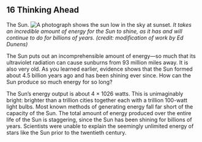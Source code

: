##  16 Thinking Ahead 

The Sun. ![A photograph shows the sun low in the sky at sunset.][1] _It takes an incredible amount of energy for the Sun to shine, as it has and will continue to do for billions of years. (credit: modification of work by Ed Dunens)_

The Sun puts out an incomprehensible amount of energy—so much that its ultraviolet radiation can cause sunburns from 93 million miles away. It is also very old. As you learned earlier, evidence shows that the Sun formed about 4.5 billion years ago and has been shining ever since. How can the Sun produce so much energy for so long?

The Sun’s energy output is about 4 × 1026 watts. This is unimaginably bright: brighter than a trillion cities together each with a trillion 100-watt light bulbs. Most known methods of generating energy fall far short of the capacity of the Sun. The total amount of energy produced over the entire life of the Sun is staggering, since the Sun has been shining for billions of years. Scientists were unable to explain the seemingly unlimited energy of stars like the Sun prior to the twentieth century.

   [1]: https://cnx.org/resources/ed82e822af44822e975202b30c050b28dcbf4622/OSC_Astro_16_00_Sun.jpg

